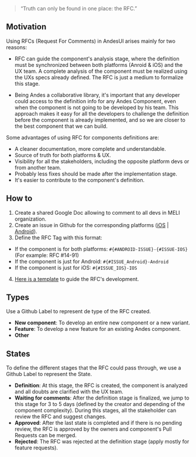 > “Truth can only be found in one place: the RFC.” 

## Motivation 

Using RFCs (Request For Comments) in AndesUI arises mainly for two reasons: 
- RFC can guide the component's analysis stage, where the definition must be synchronized between both platforms (Anroid & iOS) and the UX team. A complete analysis of the component must be realized using the UXs specs already defined. The RFC is just a medium to formalize this stage. 

- Being Andes a collaborative library, it's important that any developer could access to the definition info for any Andes Component, even when the component is not going to be developed by his team. This approach makes it easy for all the developers to challenge the definition before the component is already implemented, and so we are closer to the best component that we can build. 

Some advantages of using RFC for components definitions are: 

* A cleaner documentation, more complete and understandable.
* Source of truth for both platforms & UX. 
* Visibility for all the stakeholders, including the opposite platform devs or from another team. 
* Probably less fixes should be made after the implementation stage.
* It's easier to contribute to the component's definition. 

## How to 

1. Create a shared Google Doc allowing to comment to all devs in MELI organization. 
2. Create an issue in Github for the corresponding platforms ([iOS](https://github.com/mercadolibre/fury_andesui-ios/issues) | [Android](https://github.com/mercadolibre/fury_andesui-android/issues)). 
3. Define the RFC Tag with this format: 
* If the component is for both platforms: `#{#ANDROID-ISSUE}-{#ISSUE-IOS}` (For example: RFC #14-91) 
* If the component is just for Android: `#{#ISSUE_Android}-Android`
* If the component is just for iOS: `#{#ISSUE_IOS}-IOS`
4. [Here is a template](https://docs.google.com/document/d/1AdLtle0Iz211Ad2ouPMRQ_i_9Sp2M3lJsJGOyOlwgKI/edit#) to guide the RFC's development. 

## Types 

Use a Github Label to represent de type of the RFC created. 
* **New component**: To develop an entire new component or a new variant. 
* **Feature**: To develop a new feature for an existing Andes component. 
* **Other**

## States 

To define the different stages that the RFC could pass through, we use a Github Label to represent the State.  

* **Definition**: At this stage, the RFC is created, the component is analyzed and all doubts are clarified with the UX team.
* **Waiting for comments**: After the definition stage is finalized, we jump to this stage for 3 to 5 days (defined by the creator and depending of the component complexity). During this stages, all the stakeholder can review the RFC and suggest changes. 
* **Approved**: After the last state is completed and if there is no pending review, the RFC is approved by the owners and component's Pull Requests can be merged. 
* **Rejected**: The RFC was rejected at the definition stage (apply mostly for feature requests). 